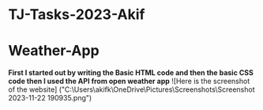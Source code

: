 # TJ-Tasks-2023-Akif
# Weather-App
**First I started out by writing the Basic HTML code and then the basic CSS code then I used the API from open weather app**
![Here is the screenshot of the website] ("C:\Users\akifk\OneDrive\Pictures\Screenshots\Screenshot 2023-11-22 190935.png")
